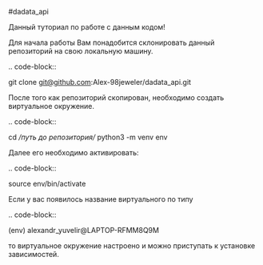 #dadata_api

Данный туториал по работе с данным кодом!

Для начала работы Вам понадобится склонировать данный репозиторий на свою локальную машину.

.. code-block::

git clone git@github.com:Alex-98jeweler/dadata_api.git

После того как репозиторий скопирован, необходимо создать виртуальное окружение. 

.. code-block::

cd */путь до репозитория/*
python3 -m venv env

Далее его необходимо активировать: 

.. code-block::

source env/bin/activate

Если у вас появилось название виртуального по типу

.. code-block::

(env) alexandr_yuvelir@LAPTOP-RFMM8Q9M

то виртуальное окружение настроено и можно приступать к установке зависимостей.






